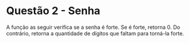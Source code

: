 # Questão 2 - Senha

A função as seguir verifica se a senha é forte. Se é forte, retorna 0. Do contrário, retorna a quantidade de dígitos que faltam para torná-la forte. 
